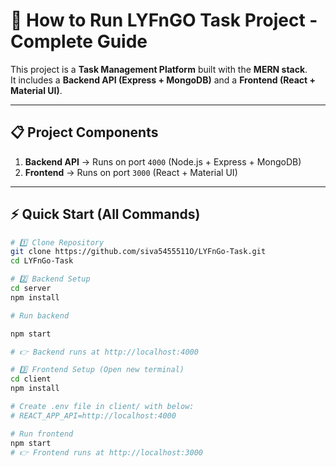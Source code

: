 # 🚀 How to Run LYFnGO Task Project - Complete Guide

This project is a **Task Management Platform** built with the **MERN stack**.  
It includes a **Backend API (Express + MongoDB)** and a **Frontend (React + Material UI)**.  

---

## 📋 Project Components
1. **Backend API** → Runs on port `4000` (Node.js + Express + MongoDB)  
2. **Frontend** → Runs on port `3000` (React + Material UI)  

---

## ⚡ Quick Start (All Commands)

```bash
# 1️⃣ Clone Repository
git clone https://github.com/siva5455511O/LYFnGo-Task.git
cd LYFnGo-Task

# 2️⃣ Backend Setup
cd server
npm install

# Run backend

npm start

# 👉 Backend runs at http://localhost:4000

# 3️⃣ Frontend Setup (Open new terminal)
cd client
npm install

# Create .env file in client/ with below:
# REACT_APP_API=http://localhost:4000

# Run frontend
npm start
# 👉 Frontend runs at http://localhost:3000
